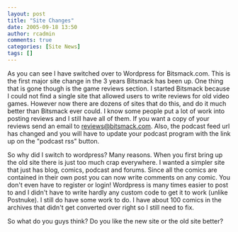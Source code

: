 ```yaml
---
layout: post
title: "Site Changes"
date: 2005-09-18 13:50
author: rcadmin
comments: true
categories: [Site News]
tags: []
---
```

As you can see I have switched over to Wordpress for Bitsmack.com. This is the first major site change in the 3 years Bitsmack has been up. One thing that is gone though is the game reviews section. I started Bitsmack because I could not find a single site that allowed users to write reviews for old video games. However now there are dozens of sites that do this, and do it much better than Bitsmack ever could. I know some people put a lot of work into posting reviews and I still have all of them. If you want a copy of your reviews send an email to <a href=mailto:reviews@bitsmack.com>reviews@bitsmack.com.</a> Also, the podcast feed url has changed and you will have to update your podcast program with the link up on the "podcast rss" button. 

So why did I switch to wordpress? Many reasons. When you first bring up the old site there is just too much crap everywhere. I wanted a simpler site that just has blog, comics, podcast and forums. Since all the comics are contained in their own post you can now write comments on any comic. You don't even have to register or login! Wordpress is many times easier to post to and I didn't have to write hardly any custom code to get it to work (unlike Postnuke). I still do have some work to do. I have about 100 comics in the archives that didn't get converted over right so I still need to fix. 

So what do you guys think? Do you like the new site or the old site better?
